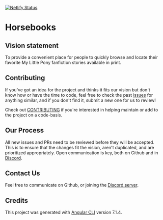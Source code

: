 [![Netlify Status](https://api.netlify.com/api/v1/badges/d3921466-cfc3-4402-8b5f-a0fc364eede0/deploy-status)](https://app.netlify.com/sites/crystal-archives/deploys)
# Horsebooks

## Vision statement

To provide a convenient place for people to quickly browse and locate their favorite My Little Pony fanfiction stories available in print.

## Contributing

If you've got an idea for the project and thinks it fits our vision but don't know how or have the time to code, feel free to check the past [issues](https://github.com/tsitra/horsebooks/issues) for anything similar, and if you don't find it, submit a new one for us to review!

Check out [CONTRIBUTING](CONTRIBUTING.md) if you're interested in helping maintain or add to the project on a code-basis. 

## Our Process

All new issues and PRs need to be reviewed before they will be accepted. This is to ensure that the changes fit the vision, aren't duplicated, and are prioritized appropriately. Open communication is key, both on Github and in [Discord](https://discord.gg/4Bh49Y8).

## Contact Us

Feel free to communicate on Github, or joining the [Discord server](https://discord.gg/4Bh49Y8).

## Credits

This project was generated with [Angular CLI](https://github.com/angular/angular-cli) version 7.1.4.
